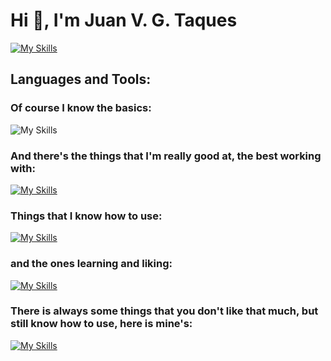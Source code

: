 
# Hi 👋, I'm Juan V. G. Taques

[![My Skills](https://skillicons.dev/icons?i=linkedin)](https://www.linkedin.com/in/juan-vitor-dev-senior/)

## Languages and Tools:

### Of course I know the basics:
![My Skills](https://skillicons.dev/icons?i=js,html,css,git&perline=6)

### And there's the things that I'm really good at, the best working with:
[![My Skills](https://skillicons.dev/icons?i=ts,react,express,next,sass,tailwind,github,styledcomponents&perline=8)](https://skillicons.dev)

### Things that I know how to use:
[![My Skills](https://skillicons.dev/icons?i=gitlab,py,nodejs,mysql,java,docker,ruby,rails,angular,aws,php,jest,jquery,md,webpack,babel,xd,materialui&perline=9)](https://skillicons.dev)

### and the ones learning and liking:
[![My Skills](https://skillicons.dev/icons?i=threejs,mongo,godot,lua,unity,cs,azure,graphql&perline=8)](https://skillicons.dev)

### There is always some things that you don't like that much, but still know how to use, here is mine's:
[![My Skills](https://skillicons.dev/icons?i=redux,bootstrap,figma,cypress,flutter&perline=8)](https://skillicons.dev)